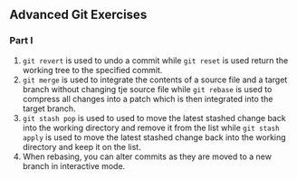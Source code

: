 ## Advanced Git Exercises

### Part I

1. `git revert` is used to undo a commit while `git reset` is used return the working tree to the specified commit.
2. `git merge` is used to integrate the contents of a source file and a target branch without changing tje source file while `git rebase` is used to compress all changes 
  into a patch which is then integrated into the target branch.
3. `git stash pop` is used to used to move the latest stashed change back into the working directory and remove it from the list while `git stash apply` is used to move 
  the latest stashed change back into the working directory and keep it on the list.
4. When rebasing, you can alter commits as they are moved to a new branch in interactive mode.
